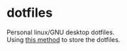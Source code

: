 # dotfiles
Personal linux/GNU desktop dotfiles.  
Using [this method](https://www.atlassian.com/git/tutorials/dotfiles) to store the dotfiles.
